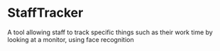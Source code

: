 # StaffTracker
A tool allowing staff to track specific things such as their work time by looking at a monitor, using face recognition
